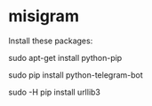 # misigram

Install these packages:

sudo apt-get install python-pip

sudo pip install python-telegram-bot

sudo -H pip install urllib3
